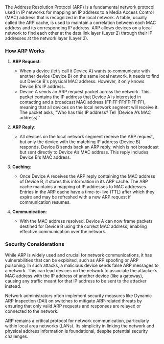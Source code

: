 The Address Resolution Protocol (ARP) is a fundamental network protocol used in IP networks for mapping an IP address to a Media Access Control (MAC) address that is recognized in the local network. A table, usually called the ARP cache, is used to maintain a correlation between each MAC address and its corresponding IP address. ARP allows devices on a local network to find each other at the data link layer (Layer 2) through their IP addresses at the network layer (Layer 3).

### How ARP Works

1. **ARP Request**: 
   - When a device (let’s call it Device A) wants to communicate with another device (Device B) on the same local network, it needs to find out Device B's physical MAC address. However, it only knows Device B's IP address.
   - Device A sends an ARP request packet across the network. This packet contains the IP address that Device A is interested in contacting and a broadcast MAC address (FF:FF:FF:FF:FF:FF), meaning that all devices on the local network segment will receive it. The packet asks, "Who has this IP address? Tell [Device A’s MAC address]."

2. **ARP Reply**:
   - All devices on the local network segment receive the ARP request, but only the device with the matching IP address (Device B) responds. Device B sends back an ARP reply, which is not broadcast but sent directly to Device A’s MAC address. This reply includes Device B's MAC address.

3. **Caching**:
   - Once Device A receives the ARP reply containing the MAC address of Device B, it stores this information in its ARP cache. The ARP cache maintains a mapping of IP addresses to MAC addresses. Entries in the ARP cache have a time-to-live (TTL) after which they expire and may be refreshed with a new ARP request if communication resumes.

4. **Communication**:
   - With the MAC address resolved, Device A can now frame packets destined for Device B using the correct MAC address, enabling effective communication over the network.

### Security Considerations

While ARP is widely used and crucial for network communications, it has vulnerabilities that can be exploited, such as ARP spoofing or ARP poisoning. In such attacks, a malicious device sends false ARP messages to a network. This can lead devices on the network to associate the attacker’s MAC address with the IP address of another device (like a gateway), causing any traffic meant for that IP address to be sent to the attacker instead.

Network administrators often implement security measures like Dynamic ARP Inspection (DAI) on switches to mitigate ARP-related threats by ensuring that only valid ARP requests and responses are relayed or connected to the network.

ARP remains a critical protocol for network communication, particularly within local area networks (LANs). Its simplicity in linking the network and physical address information is foundational, despite potential security challenges.
